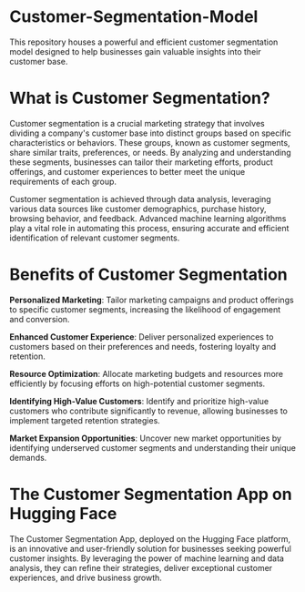 # Customer-Segmentation-Model
This repository houses a powerful and efficient customer segmentation model designed to help businesses gain valuable insights into their customer base. 

# What is Customer Segmentation?
Customer segmentation is a crucial marketing strategy that involves dividing a company's customer base into distinct groups based on specific characteristics or behaviors. These groups, known as customer segments, share similar traits, preferences, or needs. By analyzing and understanding these segments, businesses can tailor their marketing efforts, product offerings, and customer experiences to better meet the unique requirements of each group.

Customer segmentation is achieved through data analysis, leveraging various data sources like customer demographics, purchase history, browsing behavior, and feedback. Advanced machine learning algorithms play a vital role in automating this process, ensuring accurate and efficient identification of relevant customer segments.

# Benefits of Customer Segmentation
**Personalized Marketing**: Tailor marketing campaigns and product offerings to specific customer segments, increasing the likelihood of engagement and conversion.

**Enhanced Customer Experience**: Deliver personalized experiences to customers based on their preferences and needs, fostering loyalty and retention.

**Resource Optimization**: Allocate marketing budgets and resources more efficiently by focusing efforts on high-potential customer segments.

**Identifying High-Value Customers**: Identify and prioritize high-value customers who contribute significantly to revenue, allowing businesses to implement targeted retention strategies.

**Market Expansion Opportunities**: Uncover new market opportunities by identifying underserved customer segments and understanding their unique demands.

# The Customer Segmentation App on Hugging Face
The Customer Segmentation App, deployed on the Hugging Face platform, is an innovative and user-friendly solution for businesses seeking powerful customer insights.  By leveraging the power of machine learning and data analysis, they can refine their strategies, deliver exceptional customer experiences, and drive business growth. 


